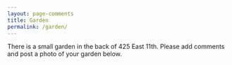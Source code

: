 ```yaml
---
layout: page-comments
title: Garden
permalink: /garden/
---
```


There is a small garden in the back of 425 East 11th. Please add comments and post a photo of your garden below.
